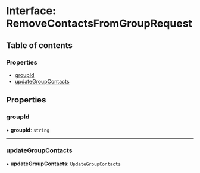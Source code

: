 # Interface: RemoveContactsFromGroupRequest

## Table of contents

### Properties

- [groupId](RemoveContactsFromGroupRequest.md#groupid)
- [updateGroupContacts](RemoveContactsFromGroupRequest.md#updategroupcontacts)

## Properties

### <a id="groupid" name="groupid"></a> groupId

• **groupId**: `string`

___

### <a id="updategroupcontacts" name="updategroupcontacts"></a> updateGroupContacts

• **updateGroupContacts**: [`UpdateGroupContacts`](UpdateGroupContacts.md)
